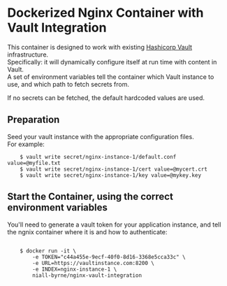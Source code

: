 Dockerized Nginx Container with Vault Integration
=================================================

This container is designed to work with existing [Hashicorp Vault](https://www.vaultproject.io/) infrastructure.<br>
Specifically: it will dynamically configure itself at run time with content in Vault.<br>
A set of environment variables tell the container which Vault instance to use, and which path to fetch secrets from.

If no secrets can be fetched, the default hardcoded values are used.

## Preparation

Seed your vault instance with the appropriate configuration files.<br>
For example:
```
    $ vault write secret/nginx-instance-1/default.conf value=@myfile.txt
    $ vault write secret/nginx-instance-1/cert value=@mycert.crt
    $ vault write secret/nginx-instance-1/key value=@mykey.key
```

## Start the Container, using the correct environment variables

You'll need to generate a vault token for your application instance, and tell the ngnix container where it is and how to authenticate:

```

    $ docker run -it \
        -e TOKEN="c44a455e-9ecf-40f0-8d16-3368e5cca33c" \
        -e URL=https://vaultinstance.com:8200 \
        -e INDEX=nginx-instance-1 \
        niall-byrne/nginx-vault-integration

```
